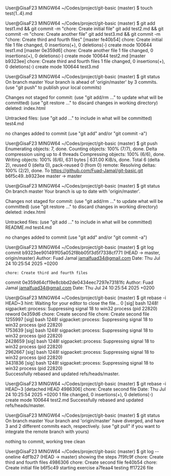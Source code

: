 User@GisaF23 MINGW64 ~/Codes/project/git-basic (master)
$ touch test{1..4}.md

User@GisaF23 MINGW64 ~/Codes/project/git-basic (master)
$ git add test1.md && git commit -m "chore: Create initial file"
git add test2.md && git commit -m "chore: Create another file"
git add test3.md && git commit -m "chore: Create third and fourth files"
[master fe40b54] chore: Create initial file
 1 file changed, 0 insertions(+), 0 deletions(-)
 create mode 100644 test1.md
[master 0e359d6] chore: Create another file
 1 file changed, 0 insertions(+), 0 deletions(-)
 create mode 100644 test2.md
[master b9323ee] chore: Create third and fourth files
 1 file changed, 0 insertions(+), 0 deletions(-)
 create mode 100644 test3.md

User@GisaF23 MINGW64 ~/Codes/project/git-basic (master)
$ git status
On branch master
Your branch is ahead of 'origin/master' by 3 commits.
  (use "git push" to publish your local commits)

Changes not staged for commit:
  (use "git add/rm <file>..." to update what will be committed)
  (use "git restore <file>..." to discard changes in working directory)
        deleted:    index.html

Untracked files:
  (use "git add <file>..." to include in what will be committed)
        test4.md

no changes added to commit (use "git add" and/or "git commit -a")

User@GisaF23 MINGW64 ~/Codes/project/git-basic (master)
$ git push
Enumerating objects: 7, done.
Counting objects: 100% (7/7), done.
Delta compression using up to 4 threads
Compressing objects: 100% (6/6), done.
Writing objects: 100% (6/6), 631 bytes | 631.00 KiB/s, done.
Total 6 (delta 2), reused 0 (delta 0), pack-reused 0 (from 0)
remote: Resolving deltas: 100% (2/2), done.
To https://github.com/Fuad-Jamal/git-basic.git
   b6f5c49..b9323ee  master -> master

User@GisaF23 MINGW64 ~/Codes/project/git-basic (master)
$ git status
On branch master
Your branch is up to date with 'origin/master'.

Changes not staged for commit:
  (use "git add/rm <file>..." to update what will be committed)
  (use "git restore <file>..." to discard changes in working directory)
        deleted:    index.html

Untracked files:
  (use "git add <file>..." to include in what will be committed)
        README.md
        test4.md

no changes added to commit (use "git add" and/or "git commit -a")

User@GisaF23 MINGW64 ~/Codes/project/git-basic (master)
$ git log
commit b9323ee901491f05a052f8bb05f3d5f7338cf771 (HEAD -> master, origin/master)
Author: Fuad Jamal <jamalfuad34@gmail.com>
Date:   Thu Jul 24 10:25:54 2025 +0200

    chore: Create third and fourth files

commit 0e359d64cf19e8cbbd2de0434eec7297e73181fc
Author: Fuad Jamal <jamalfuad34@gmail.com>
Date:   Thu Jul 24 10:25:54 2025 +0200

User@GisaF23 MINGW64 ~/Codes/project/git-basic (master)
$ git rebase -i HEAD~3
hint: Waiting for your editor to close the file...       0 [sig] bash 1248! sigpacket::process: Suppressing signal 18 to win32 process (pid 22820)
reword  0e359d6 chore: Create second file
chore: Create second file
1255997 [sig] bash 1248! sigpacket::process: Suppressing signal 18 to win32 process (pid 22820)        
1753639 [sig] bash 1248! sigpacket::process: Suppressing signal 18 to win32 process (pid 22820)        
2428659 [sig] bash 1248! sigpacket::process: Suppressing signal 18 to win32 process (pid 22820)        
2962667 [sig] bash 1248! sigpacket::process: Suppressing signal 18 to win32 process (pid 22820)        
3431836 [sig] bash 1248! sigpacket::process: Suppressing signal 18 to win32 process (pid 22820)        
Successfully rebased and updated refs/heads/master.

User@GisaF23 MINGW64 ~/Codes/project/git-basic (master)
$ git rebase -i HEAD~3
[detached HEAD 4986306] chore: Create second file
 Date: Thu Jul 24 10:25:54 2025 +0200
 1 file changed, 0 insertions(+), 0 deletions(-)
 create mode 100644 test2.md
Successfully rebased and updated refs/heads/master.

User@GisaF23 MINGW64 ~/Codes/project/git-basic (master)
$ git status
On branch master
Your branch and 'origin/master' have diverged,
and have 3 and 2 different commits each, respectively.
  (use "git pull" if you want to integrate the remote branch with yours)

nothing to commit, working tree clean

User@GisaF23 MINGW64 ~/Codes/project/git-basic (master)
$ git log --oneline
4df1b27 (HEAD -> master) showing the steps
7f9fc9f chore: Create third and fourth files
4986306 chore: Create second file
fe40b54 chore: Create initial file
b6f5c49 starting exercise
a7feaa4 testing
ff17226 file